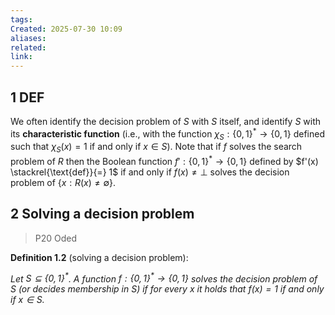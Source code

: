 ```yaml
---
tags: 
Created: 2025-07-30 10:09
aliases: 
related: 
link:
---
```

## 1 DEF

We often identify the decision problem of $S$ with $S$ itself, and identify $S$ with its **characteristic function** (i.e., with the function $\chi_S : \{0, 1\}^* \to \{0, 1\}$ defined such that $\chi_S(x) = 1$ if and only if $x \in S$). Note that if $f$ solves the search problem of $R$ then the Boolean function $f' : \{0, 1\}^* \to \{0, 1\}$ defined by $f'(x) \stackrel{\text{def}}{=} 1$ if and only if $f(x) \neq \perp$ solves the decision problem of $\{x : R(x) \neq \emptyset\}$.

## 2 Solving a decision problem

> P20 Oded

**Definition 1.2** (solving a decision problem): 

*Let $S \subseteq \{0, 1\}^*$. A function $f : \{0, 1\}^* \to \{0, 1\}$ solves the decision problem of $S$ (or decides membership in $S$) if for every $x$ it holds that $f(x) = 1$ if and only if $x \in S$.*